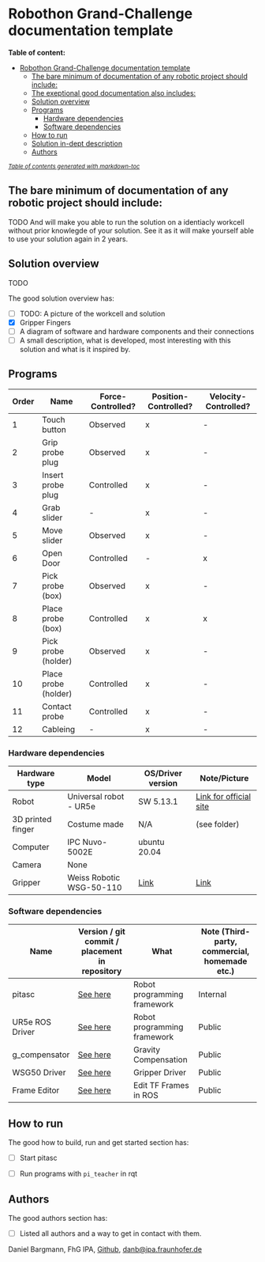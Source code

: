 # Robothon Grand-Challenge documentation template
**Table of content:**
- [Robothon Grand-Challenge documentation template](#robothon-grand-challenge-documentation-template)
  - [The bare minimum of documentation of any robotic project should include:](#the-bare-minimum-of-documentation-of-any-robotic-project-should-include)
  - [The exeptional good documentation also includes:](#the-exeptional-good-documentation-also-includes)
  - [Solution overview](#solution-overview)
  - [Programs](#programs)
    - [Hardware dependencies](#hardware-dependencies)
    - [Software dependencies](#software-dependencies)
  - [How to run](#how-to-run)
  - [Solution in-dept description](#solution-in-dept-description)
  - [Authors](#authors)

<small><i><a href='http://ecotrust-canada.github.io/markdown-toc/'>Table of contents generated with markdown-toc</a></i></small>



## The bare minimum of documentation of any robotic project should include:

TODO
And will make you able to run the solution on a identiacly workcell without prior knowlegde of your solution. See it as it will make yourself able to use your solution again in 2 years.

## Solution overview

TODO


The good solution overview has:
- [ ] TODO: A picture of the workcell and solution
- [x] Gripper Fingers
- [ ] A diagram of software and hardware components and their connections
- [ ] A small description, what is developed, most interesting with this solution and what is it inspired by.

## Programs

| Order | Name                 | Force-Controlled? | Position-Controlled? | Velocity-Controlled? |
|-------|----------------------|-------------------|----------------------|----------------------|
| 1     | Touch button         | Observed          | x                    | -                    |
| 2     | Grip probe plug      | Observed          | x                    | -                    |
| 3     | Insert probe plug    | Controlled        | x                    | -                    |
| 4     | Grab slider          | -                 | x                    | -                    |
| 5     | Move slider          | Observed          | x                    | -                    |
| 6     | Open Door            | Controlled        | -                    | x                    |
| 7     | Pick probe (box)     | Observed          | x                    | -                    |
| 8     | Place probe (box)    | Controlled        | x                    | x                    |
| 9     | Pick probe (holder)  | Observed          | x                    | -                    |
| 10    | Place probe (holder) | Controlled        | x                    | -                    |
| 11    | Contact probe        | Controlled        | x                    | -                    |
| 12    | Cableing             | -                 | x                    | -                    |

### Hardware dependencies

| Hardware type     | Model              | OS/Driver version | Note/Picture                                                                                          |
|-------------------|--------------------|-------------------|-----------------------------------------------------------------------------------------------|
| Robot             | Universal robot - UR5e | SW 5.13.1         | [Link for official site](https://www.universal-robots.com/products/ur5-robot/)                |
| 3D printed finger | Costume made       | N/A                | (see folder) |
| Computer          | IPC Nuvo-5002E    | ubuntu 20.04  |                                                                                               |
| Camera            |         None           |                   |                                                                                               |
| Gripper           |    Weiss Robotic WSG-50-110                |        [Link](https://github.com/ipa320/ipa325_wsg50)           |        [Link](https://weiss-robotics.com/de/wsg-series/product/wsg-serie/selectVariant/wsg-50-110/)                                                    |
### Software dependencies
| Name          | Version / git commit / placement in repository                                  | What                                                 | Note (Third-party, commercial, homemade etc.) |
|---------------|---------------------------------------------------------------------------------|------------------------------------------------------|-----------------------------------------------|
| pitasc          | [See here](https://www.pitasc.fraunhofer.de/)                                                                           | Robot programming framework                 | Internal                                  |
| UR5e ROS Driver | [See here](https://github.com/UniversalRobots/Universal_Robots_ROS_Driver)                                                                           | Robot programming framework                 | Public                                  |
| g_compensator | [See here](https://github.com/ipa320/g_compensator)                                                                       | Gravity Compensation                 | Public                                  |
| WSG50 Driver | [See here](https://github.com/ipa320/ipa325_wsg50)                                                                       | Gripper Driver                 | Public                                  |
| Frame Editor | [See here](https://github.com/ipa320/rqt_frame_editor_plugin)                                                            | Edit TF Frames in ROS                 | Public                                  |


## How to run
The good how to build, run and get started section has:
- [ ] Start pitasc
- [ ] Run programs with `pi_teacher` in rqt



## Authors
The good authors section has:
- [ ] Listed all authors and a way to get in contact with them.

 Daniel Bargmann, FhG IPA, [Github](https://github.com/ipa-danb), [danb@ipa.fraunhofer.de](mailto:danb@ipa.fraunhofer.de)

